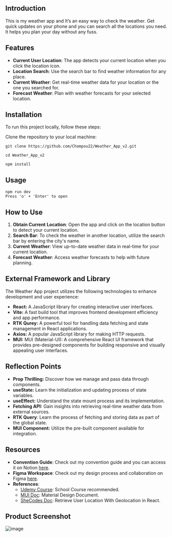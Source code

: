 ## Introduction

This is my weather app and It’s an easy way to check the weather. Get quick updates on your phone and you can search all the locations you need. It helps you plan your day without any fuss.

## Features

- **Current User Location**: The app detects your current location when you click the location icon.
- **Location Search**: Use the search bar to find weather information for any place.
- **Current Weather**: Get real-time weather data for your location or the one you searched for.
- **Forecast Weather**: Plan with weather forecasts for your selected location.

## Installation

To run this project locally, follow these steps:

Clone the repository to your local machine:

```
git clone https://github.com/Chompou22/Weather_App_v2.git

cd Weather_App_v2

npm install
```

## Usage

```
npm run dev
Press 'o' + 'Enter' to open
```

## How to Use

1. **Obtain Current** **Location**: Open the app and click on the location button to detect your current location.
2. **Search Bar**: To check the weather in another location, utilize the search bar by entering the city's name.
3. **Current Weather**: View up-to-date weather data in real-time for your current location.
4. **Forecast Weather**: Access weather forecasts to help with future planning.

## External Framework and Library

The Weather App project utilizes the following technologies to enhance development and user experience:

- **React:** A JavaScript library for creating interactive user interfaces.
- **Vite:** A fast build tool that improves frontend development efficiency and app performance.
- **RTK Qurey:** A powerful tool for handling data fetching and state management in React applications.
- **Axios:** A popular JavaScript library for making HTTP requests.
- **MUI:** MUI (Material-UI): A comprehensive React UI framework that provides pre-designed components for building responsive and visually appealing user interfaces.

## Reflection Points

- **Prop Thrilling:** Discover how we manage and pass data through components.
- **useState:** Learn the initialization and updating process of state variables.
- **useEffect:** Understand the state mount process and its implementation.
- **Fetching API:** Gain insights into retrieving real-time weather data from external sources.
- **RTK Query**:  Learn the process of fetching and storing data as part of the global state.
- **MUI Component:** Utilize the pre-built component available for integration.

## Resources

- **Convention Guide**: Check out my convention guide and you can access it on Notion [here](https://www.notion.so/Convention-Guide-169a3ece63e74f898f4b72e99a167800?pvs=21).
- **Figma Workspace**: Check out my design process and collaboration on Figma [here](https://www.figma.com/file/9dRoowdDVECd7j922kA0IR/Weather-App?type=design&node-id=0%3A1&mode=design&t=si2rou0FBMOixuAi-1).
- **References**:
    - [Udemy Course](https://anbschool.udemy.com/course/react-redux/learn/lecture/34694140#overview): School Course recommended.
    - [MUI Doc](https://mui.com/material-ui/react-drawer/): Material Design Document.
    - [SheCodes Doc](https://www.shecodes.io/athena/9970-retrieve-user-location-with-geolocation-in-react#:~:text=in%204.33%20seconds-,To%20retrieve%20the%20user's%20current%20location%20using%20geolocation%20in%20React,to%20handle%20the%20error%20case.): Retrieve User Location With Geolocation in React.

## Product Screenshot
![image](https://github.com/Chompou22/Weather_App_v2/assets/102459445/74c55041-0579-447d-a524-50cda50af222)

